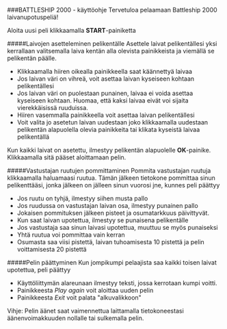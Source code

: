 ###BATTLESHIP 2000 - käyttöohje
Tervetuloa pelaamaan Battleship 2000 laivanupotuspeliä!

Aloita uusi peli klikkaamalla **START**-painiketta

#####Laivojen asetteleminen pelikentälle
Asettele laivat pelikentällesi yksi kerrallaan valitsemalla laiva kentän alla olevista painikkeista ja viemällä se pelikentän päälle.
* Klikkaamalla hiiren oikealla painikkeella saat käännettyä laivaa
* Jos laivan väri on vihreä, voit asettaa laivan kyseiseen kohtaan pelikentällesi
* Jos laivan väri on puolestaan punainen, laivaa ei voida asettaa kyseiseen kohtaan. Huomaa, että kaksi laivaa eivät voi sijaita vierekkäisissä ruuduissa.
* Hiiren vasemmalla painikkeella voit asettaa laivan pelikentällesi
* Voit valita jo asetetun laivan uudestaan joko klikkaamalla uudestaan pelikentän alapuolella olevia painikkeita tai klikata kyseistä laivaa pelikentällä

Kun kaikki laivat on asetettu, ilmestyy pelikentän alapuolelle **OK**-painike. Klikkaamalla sitä pääset aloittamaan pelin.

#####Vastustajan ruutujen pommittaminen
Pommita vastustajan ruutuja klikkaamalla haluamaasi ruutua. Tämän jälkeen tietokone pommittaa sinun pelikenttääsi, jonka jälkeen on jälleen sinun vuorosi jne, kunnes peli päättyy
* Jos ruutu on tyhjä, ilmestyy siihen musta pallo
* Jos ruudussa on vastustajan laivan osa, ilmestyy punainen pallo
* Jokaisen pommituksen jälkeen pisteet ja osumatarkkuus päivittyvät.
* Kun saat laivan upotettua, ilmestyy se punaisena pelikentälle
* Jos vastustaja saa sinun laivasi upotettua, muuttuu se myös punaiseksi
* Yhtä ruutua voi pommittaa vain kerran
* Osumasta saa viisi pistettä, laivan tuhoamisesta 10 pistettä ja pelin voittamisesta 20 pistettä

#####Pelin päättyminen
Kun jompikumpi pelaajista saa kaikki toisen laivat upotettua, peli päättyy
* Käyttöliittymän alareunaan ilmestyy teksti, jossa kerrotaan kumpi voitti.
* Painikkeesta _Play again_ voit aloittaa uuden pelin
* Painikkeesta _Exit_ voit palata "alkuvalikkoon"

Vihje: Pelin äänet saat vaimennettua laittamalla tietokoneestasi äänenvoimakkuuden nollalle tai sulkemalla pelin.
